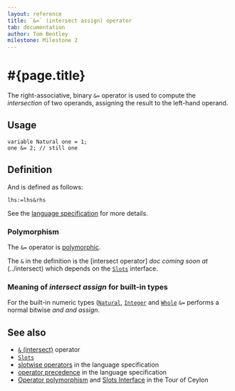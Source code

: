 ```yaml
---
layout: reference
title: `&=` (intersect assign) operator
tab: documentation
author: Tom Bentley
milestone: Milestone 2
---
```


# #{page.title}

The right-associative, binary `&=` operator is used to compute the 
*intersection* of two operands, assigning the result to the left-hand 
operand.

## Usage 

    variable Natural one = 1;
    one &= 2; // still one

## Definition

And is defined as follows:

    lhs:=lhs&rhs

See the [language specification](#{site.urls.spec}#slotwise) for 
more details.

### Polymorphism

The `&=` operator is [polymorphic](/documentation/reference/operator/operator-polymorphism). 

The `&` in the definition is the [intersect operator] _doc coming soon at_ (../intersect) which 
depends on the [`Slots`](../../ceylon.language/Slots) interface.

### Meaning of *intersect assign* for built-in types

For the built-in numeric types ([`Natural`](../../ceylon.language/Natural), 
[`Integer`](../../ceylon.language/Integer) and
[`Whole`](../../ceylon.language/Whole) 
`&=` performs a normal bitwise *and and assign*. 

## See also

* [`&` (intersect)](../intersect) operator
* [`Slots`](../../ceylon.language/Slots)
* [slotwise operators](#{site.urls.spec}#slotwise) in the 
  language specification
* [operator precedence](#{site.urls.spec}#operatorprecedence) in the 
  language specification
* [Operator polymorphism](/documentation/tour/language-module/#operator_polymorphism) 
  and 
  [Slots Interface](/documentation/tour/language-module/#the_slots_interface) 
  in the Tour of Ceylon

